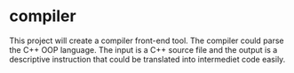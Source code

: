 # compiler
This project will create a compiler front-end tool.
The compiler could parse the C++ OOP language.
The input is a C++ source file and the output is a descriptive instruction that could be translated into intermediet code easily.


